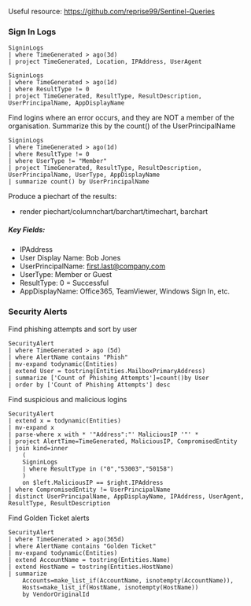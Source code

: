 Useful resource: https://github.com/reprise99/Sentinel-Queries

### Sign In Logs

```kql
SigninLogs
| where TimeGenerated > ago(3d)
| project TimeGenerated, Location, IPAddress, UserAgent
```

```kql
SigninLogs
| where TimeGenerated > ago(1d)
| where ResultType != 0
| project TimeGenerated, ResultType, ResultDescription, UserPrincipalName, AppDisplayName
```

Find logins where an error occurs, and they are NOT a member of the organisation. 
Summarize this by the count() of the UserPrincipalName
```kql
SigninLogs
| where TimeGenerated > ago(1d)
| where ResultType != 0
| where UserType != "Member"
| project TimeGenerated, ResultType, ResultDescription, UserPrincipalName, UserType, AppDisplayName
| summarize count() by UserPrincipalName
```

Produce a piechart of the results:
* render piechart/columnchart/barchart/timechart, barchart


##### Key Fields:
* IPAddress
* User Display Name: Bob Jones
* UserPrincipalName: first.last@company.com
* UserType: Member or Guest
* ResultType: 0 = Successful 
* AppDisplayName: Office365, TeamViewer, Windows Sign In, etc. 


### Security Alerts

Find phishing attempts and sort by user
```kql
SecurityAlert
| where TimeGenerated > ago (5d)
| where AlertName contains "Phish"
| mv-expand todynamic(Entities)
| extend User = tostring(Entities.MailboxPrimaryAddress)
| summarize ['Count of Phishing Attempts']=count()by User
| order by ['Count of Phishing Attempts'] desc
```

Find suspicious and malicious logins
```kql
SecurityAlert
| extend x = todynamic(Entities)
| mv-expand x
| parse-where x with * '"Address":"' MaliciousIP '"' *
| project AlertTime=TimeGenerated, MaliciousIP, CompromisedEntity
| join kind=inner
    (
    SigninLogs
    | where ResultType in ("0","53003","50158")
    )
    on $left.MaliciousIP == $right.IPAddress
| where CompromisedEntity != UserPrincipalName
| distinct UserPrincipalName, AppDisplayName, IPAddress, UserAgent, ResultType, ResultDescription
```

Find Golden Ticket alerts
```kql
SecurityAlert
| where TimeGenerated > ago(365d)
| where AlertName contains "Golden Ticket"
| mv-expand todynamic(Entities)
| extend AccountName = tostring(Entities.Name)
| extend HostName = tostring(Entities.HostName)
| summarize
    Accounts=make_list_if(AccountName, isnotempty(AccountName)),
    Hosts=make_list_if(HostName, isnotempty(HostName))
    by VendorOriginalId
```
